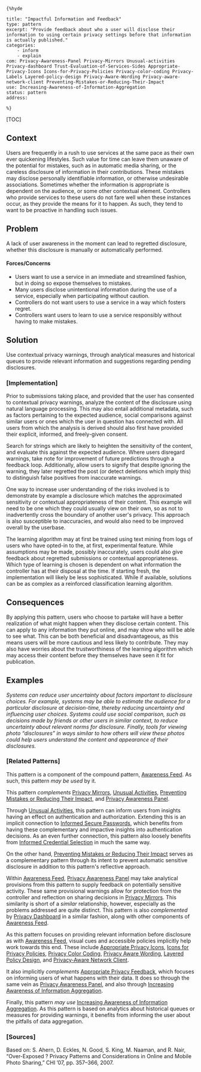     {%hyde

    title: "Impactful Information and Feedback"
    type: pattern
    excerpt: "Provide feedback about who a user will disclose their information to using certain privacy settings before that information is actually published."
    categories:
        - inform
        - explain
    com: Privacy-Awareness-Panel Privacy-Mirrors Unusual-activities Privacy-dashboard Trust-Evaluation-of-Services-Sides Appropriate-Privacy-Icons Icons-for-Privacy-Policies Privacy-color-coding Privacy-Labels Layered-policy-design Privacy-Aware-Wording Privacy-aware-network-client Preventing-Mistakes-or-Reducing-Their-Impact
    use: Increasing-Awareness-of-Information-Aggregation
    status: pattern
    address:

    %}

[TOC]

<!--### [Also Known As]-->
<!-- All other names the pattern is known by.-->


## Context
<!-- The situations in which the pattern may apply.-->

Users are frequently in a rush to use services at the same pace as their own ever quickening lifestyles. Such value for time can leave them unaware of the potential for mistakes, such as in automatic media sharing, or the careless disclosure of information in their contributions. These mistakes may disclose personally identifiable information, or otherwise undesirable associations. Sometimes whether the information is appropriate is dependent on the audience, or some other contextual element. Controllers who provide services to these users do not fare well when these instances occur, as they provide the means for it to happen. As such, they tend to want to be proactive in handling such issues.

## Problem
<!-- The problem a pattern addresses, including a list of forces describing why a problem might be difficult to solve.-->

A lack of user awareness in the moment can lead to regretted disclosure, whether this disclosure is manually or automatically performed.

#### Forces/Concerns
<!-- Implications in this problem which affect the appropriateness of a solution, and are affected by this pattern.-->
<!-- Forces should be highly visible for easy reference, where less obvious a dedicated section is recommended.-->
- Users want to use a service in an immediate and streamlined fashion, but in doing so expose themselves to mistakes.
- Many users disclose unintentional information during the use of a service, especially when participating without caution.
- Controllers do not want users to use a service in a way which fosters regret.
- Controllers want users to learn to use a service responsibly without having to make mistakes.

## Solution
<!-- A concise description of how the pattern addresses the problem.-->

Use contextual privacy warnings, through analytical measures and historical queues to provide relevant information and suggestions regarding pending disclosures.

<!--### [Structure]-->
<!--A detailed specification of the structural aspects of the pattern. A class diagram if applicable.-->



### [Implementation]
<!--Guidelines for implementing the pattern; code fragments; suggested PETS; policy fragments.-->

Prior to submissions taking place, and provided that the user has consented to contextual privacy warnings, analyze the content of the disclosure using natural language processing. This may also entail additional metadata, such as factors pertaining to the expected audience, social comparisons against similar users or ones which the user in question has connected with. All users from which the analysis is derived should also first have provided their explicit, informed, and freely-given consent.

Search for strings which are likely to heighten the sensitivity of the content, and evaluate this against the expected audience. Where users disregard warnings, take note for improvement of future predictions through a feedback loop. Additionally, allow users to signify that despite ignoring the warning, they later regretted the post (or detect deletions which imply this) to distinguish false positives from inaccurate warnings.

One way to increase user understanding of the risks involved is to demonstrate by example a disclosure which matches the approximated sensitivity or contextual appropriateness of their content. This example will need to be one which they could usually view on their own, so as not to inadvertently cross the boundary of another user's privacy. This approach is also susceptible to inaccuracies, and would also need to be improved overall by the userbase.

The learning algorithm may at first be trained using text mining from logs of users who have opted-in to the, at first, experimental feature. While assumptions may be made, possibly inaccurately, users could also give feedback about regretted submissions or contextual appropriateness. Which type of learning is chosen is dependent on what information the controller has at their disposal at the time. If starting fresh, the implementation will likely be less sophisticated. While if available, solutions can be as complex as a reinforced classification learning algorithm.

## Consequences
<!--The advantages (benefits) and disadvantages (liabilities) of applying the pattern.-->

By applying this pattern, users who choose to partake will have a better realization of what might happen when they disclose certain content. This can apply to any information they put online, and may show who will be able to see what. This can be both beneficial and disadvantageous, as this means users will be more cautious and less likely to contribute. They may also have worries about the trustworthiness of the learning algorithm which may access their content before they themselves have seen it fit for publication.

<!--### [Constraints]-->
<!-- limitations as a consequence of applying the pattern.-->



## Examples
<!--Motivational example to see how the pattern is applied.-->

_Systems can reduce user uncertainty about factors important to disclosure choices. For example, systems may be able to estimate the audience for a particular disclosure at decision-time,
thereby reducing uncertainty and influencing user choices. Systems could use social comparison, such as decisions made by friends or other users in similar context, to reduce uncertainty about relevant norms for disclosure. Finally, tools for viewing photo “disclosures” in ways similar to how others will view these photos could help users understand the content and appearance of their disclosures._

<!--### [Known Uses]-->
<!-- Pointers to various applications of the pattern.-->



<!--## See Also-->
<!-- Any pointers to relevant information, not contained in the subfields below.-->



### [Related Patterns]
<!-- Supporting and conflicting patterns-->

This pattern is a component of the compound pattern, [Awareness Feed](Awareness-Feed). As such, this pattern _may be used_ by it.

This pattern _complements_ [Privacy Mirrors](Privacy-Mirrors), [Unusual Activities](Unusual-activities), [Preventing Mistakes or Reducing Their Impact](Preventing-Mistakes-or-Reducing-Their-Impact), and [Privacy Awareness Panel](Privacy-Awareness-Panel).

Through [Unusual Activities](Unusual-activities), this pattern can inform users from insights having an effect on authentication and authorization. Extending this is an implicit connection to [Informed Secure Passwords](Informed-Secure-Passwords), which benefits from having these complementary and impactive insights into authentication decisions. As an even further connection, this pattern also loosely benefits from [Informed Credential Selection](Informed-Credential-Selection) in much the same way.

On the other hand, [Preventing Mistakes or Reducing Their Impact](Preventing-Mistakes-or-Reducing-Their-Impact) serves as a complementary pattern through its intent to prevent automatic sensitive disclosure in addition to this pattern's reflective approach.

Within [Awareness Feed](Awareness-Feed), [Privacy Awareness Panel](Privacy-Awareness-Panel) may take analytical provisions from this pattern to supply feedback on potentially sensitive activity. These same provisional warnings allow for protection from the controller and reflection on sharing decisions in [Privacy Mirrors](Privacy-Mirrors). This similarity is short of a _similar_ relationship, however, especially as the problems addressed are quite distinct. This pattern is also _complemented_ by [Privacy Dashboard](Privacy-dashboard) in a similar fashion, along with other components of [Awareness Feed](Awareness-Feed).

As this pattern focuses on providing relevant information before disclosure as with [Awareness Feed](Awareness-Feed), visual cues and accessible policies implicitly help work towards this end. These include [Appropriate Privacy Icons](Appropriate-Privacy-Icons), [Icons for Privacy Policies](Icons-for-Privacy-Policies), [Privacy Color Coding](Privacy-color-coding), [Privacy Aware Wording](Privacy-Aware-Wording), [Layered Policy Design](Layered-policy-design), and [Privacy-Aware Network Client](Privacy-aware-network-client).

It also implicitly _complements_ [Appropriate Privacy Feedback](Appropriate-Privacy-Feedback), which focuses on informing users of what happens with their data. It does so through the same vein as [Privacy Awareness Panel](Privacy-Awareness-Panel), and also through [Increasing Awareness of Information Aggregation](Increasing-Awareness-of-Information-Aggregation).

Finally, this pattern _may use_ [Increasing Awareness of Information Aggregation](Increasing-Awareness-of-Information-Aggregation). As this pattern is based on analytics about historical queues or measures for providing warnings, it benefits from informing the user about the pitfalls of data aggregation.

### [Sources]
<!-- References to the original source of the pattern.-->

Based on:
S. Ahern, D. Eckles, N. Good, S. King, M. Naaman, and R. Nair, “Over-Exposed ? Privacy Patterns and Considerations in Online and Mobile Photo Sharing,” CHI ’07, pp. 357–366, 2007.

<!--## General Comments-->
<!-- Separate discussion on the pattern.-->



<!--## Tags-->
<!-- User definable descriptors for additional correlation.-->




